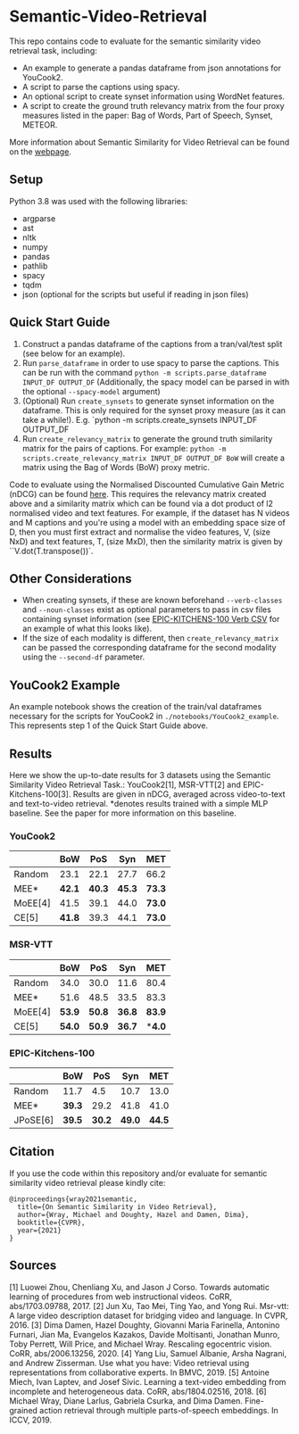 # Semantic-Video-Retrieval
This repo contains code to evaluate for the semantic similarity video retrieval task, including:
* An example to generate a pandas dataframe from json annotations for YouCook2.
* A script to parse the captions using spacy.
* An optional script to create synset information using WordNet features.
* A script to create the ground truth relevancy matrix from the four proxy measures listed in the paper: Bag of Words, Part of Speech, Synset, METEOR.

More information about Semantic Similarity for Video Retrieval can be found on the [webpage](https://mwray.github.io/SSVR).

## Setup

Python 3.8 was used with the following libraries:
* argparse
* ast
* nltk
* numpy
* pandas
* pathlib
* spacy
* tqdm
* json (optional for the scripts but useful if reading in json files)

## Quick Start Guide

1. Construct a pandas dataframe of the captions from a tran/val/test split (see below for an example).
2. Run `parse_dataframe` in order to use spacy to parse the captions. This can be run with the command `python -m scripts.parse_dataframe INPUT_DF OUTPUT_DF` (Additionally, the spacy model can be parsed in with the optional `--spacy-model` argument)
3. (Optional) Run `create_synsets` to generate synset information on the dataframe. This is only required for the synset proxy measure (as it can take a while!). E.g. `python -m scripts.create_synsets INPUT_DF OUTPUT_DF
4. Run `create_relevancy_matrix` to generate the ground truth similarity matrix for the pairs of captions. For example: `python -m scripts.create_relevancy_matrix INPUT_DF OUTPUT_DF BoW` will create a matrix using the Bag of Words (BoW) proxy metric.

Code to evaluate using the Normalised Discounted Cumulative Gain Metric (nDCG) can be found [here](https://github.com/mwray/Joint-Part-of-Speech-Embeddings/blob/main/src/evaluation/nDCG.py).
This requires the relevancy matrix created above and a similarity matrix which can be found via a dot product of l2 normalised video and text features.
For example, if the dataset has N videos and M captions and you're using a model with an embedding space size of D, then you must first extract and normalise the video features, V, (size NxD) and text features, T, (size MxD), then the similarity matrix is given by ``V.dot(T.transpose())`.

## Other Considerations
* When creating synsets, if these are known beforehand `--verb-classes` and `--noun-classes` exist as optional parameters to pass in csv files containing synset information (see [EPIC-KITCHENS-100 Verb CSV](https://github.com/epic-kitchens/epic-kitchens-100-annotations/blob/master/EPIC_100_verb_classes.csv) for an example of what this looks like).
* If the size of each modality is different, then `create_relevancy_matrix` can be passed the corresponding dataframe for the second modality using the `--second-df` parameter.


## YouCook2 Example
An example notebook shows the creation of the train/val dataframes necessary for the scripts for YouCook2 in `./notebooks/YouCook2_example`. This represents step 1 of the Quick Start Guide above.

## Results

Here we show the up-to-date results for 3 datasets using the Semantic Similarity Video Retrieval Task.: YouCook2[1], MSR-VTT[2] and EPIC-Kitchens-100[3].
Results are given in nDCG, averaged across video-to-text and text-to-video retrieval.
*denotes results trained with a simple MLP baseline. See the paper for more information on this baseline.

### YouCook2

|         |   BoW  |   PoS  |   Syn  |   MET  |
|---------|--------|--------|--------|--------|
| Random  |  23.1  |  22.1  |  27.7  |  66.2  |
| MEE*    |**42.1**|**40.3**|**45.3**|**73.3**|
| MoEE[4] |  41.5  |  39.1  |  44.0  |**73.0**|
| CE[5]   |**41.8**|  39.3  |  44.1  |**73.0**|

### MSR-VTT

|         |   BoW  |   PoS  |   Syn  |   MET  |
|---------|--------|--------|--------|--------|
| Random  |  34.0  |  30.0  |  11.6  |  80.4  |
| MEE*    |  51.6  |  48.5  |  33.5  |  83.3  |
| MoEE[4] |**53.9**|**50.8**|**36.8**|**83.9**|
| CE[5]   |**54.0**|**50.9**|**36.7**|***4.0**|

### EPIC-Kitchens-100

|         |   BoW  |   PoS  |   Syn  |   MET  |
|---------|--------|--------|--------|--------|
| Random  |  11.7  |  4.5   |  10.7  |  13.0  |
| MEE*    |**39.3**|  29.2  |  41.8  |  41.0  |
| JPoSE[6]|**39.5**|**30.2**|**49.0**|**44.5**|

## Citation
If you use the code within this repository and/or evaluate for semantic similarity video retrieval please kindly cite:

```
@inproceedings{wray2021semantic,
  title={On Semantic Similarity in Video Retrieval},
  author={Wray, Michael and Doughty, Hazel and Damen, Dima},
  booktitle={CVPR},
  year={2021}
}
```

## Sources
[1] Luowei Zhou, Chenliang Xu, and Jason J Corso. Towards automatic learning of procedures from web instructional videos. CoRR, abs/1703.09788, 2017.
[2] Jun Xu, Tao Mei, Ting Yao, and Yong Rui. Msr-vtt: A large video description dataset for bridging video and language. In CVPR, 2016.
[3] Dima Damen, Hazel Doughty, Giovanni Maria Farinella, Antonino Furnari, Jian Ma, Evangelos Kazakos, Davide Moltisanti, Jonathan Munro, Toby Perrett, Will Price, and Michael Wray. Rescaling egocentric vision. CoRR, abs/2006.13256, 2020.
[4] Yang Liu, Samuel Albanie, Arsha Nagrani, and Andrew Zisserman. Use what you have: Video retrieval using representations from collaborative experts. In BMVC, 2019.
[5] Antoine Miech, Ivan Laptev, and Josef Sivic. Learning a text-video embedding from incomplete and heterogeneous data. CoRR, abs/1804.02516, 2018.
[6] Michael Wray, Diane Larlus, Gabriela Csurka, and Dima Damen. Fine-grained action retrieval through multiple parts-of-speech embeddings. In ICCV, 2019.
